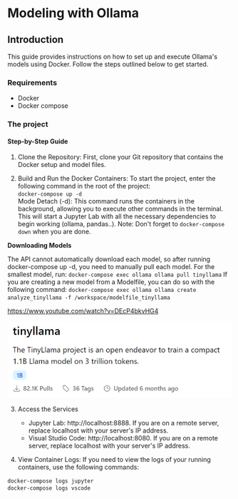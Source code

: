 # Modeling with Ollama

## Introduction
This guide provides instructions on how to set up and execute Ollama's models using Docker. Follow the steps outlined below to get started.

### Requirements
- Docker
- Docker compose

### The project

#### Step-by-Step Guide
1. Clone the Repository: First, clone your Git repository that contains the Docker setup and model files.

2. Build and Run the Docker Containers: To start the project, enter the following command in the root of the project: <br> `docker-compose up -d` <br>
Mode Detach (-d): This command runs the containers in the background, allowing you to execute other commands in the terminal.
This will start a Jupyter Lab with all the necessary dependencies to begin working (ollama, pandas..).
Note: Don't forget to `docker-compose down` when you are done.

**Downloading Models**

The API cannot automatically download each model, so after running docker-compose up -d, you need to manually pull each model. For the smallest model, run:
`docker-compose exec ollama ollama pull tinyllama`
If you are creating a new model from a Modelfile, you can do so with the following command:
`docker-compose exec ollama ollama create analyze_tinyllama -f /workspace/modelfile_tinyllama`

https://www.youtube.com/watch?v=DEcP4bkvHG4

![alt text](image.png)

3. Access the Services
    - Jupyter Lab: http://localhost:8888. If you are on a remote server, replace localhost with your server's IP address.
    - Visual Studio Code: http://localhost:8080. If you are on a remote server, replace localhost with your server's IP address.

4. View Container Logs: If you need to view the logs of your running containers, use the following commands: 
```
docker-compose logs jupyter
docker-compose logs vscode
```